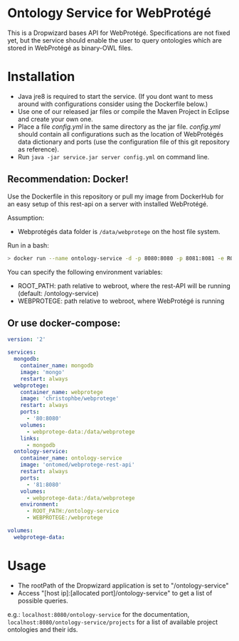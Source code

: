 # Ontology Service for WebProtégé

This is a Dropwizard bases API for WebProtégé. Specifications are not fixed yet, but the service should enable the user to query ontologies which are stored in WebProtégé as binary-OWL files.

# Installation

* Java jre8 is required to start the service. (If you dont want to mess around with configurations consider using the Dockerfile below.)
* Use one of our released jar files or compile the Maven Project in Eclipse and create your own one.
* Place a file *config.yml* in the same directory as the jar file. *config.yml* should contain all configurations such as the location of WebProtégés data dictionary and ports (use the configuration file of this git repository as reference).
* Run `java -jar service.jar server config.yml` on command line.

## Recommendation: Docker!
Use the Dockerfile in this repository or pull my image from DockerHub for an easy setup of this rest-api on a server with installed WebProtégé.

Assumption:
* Webprotégés data folder is `/data/webprotege` on the host file system.

Run in a bash:
```bash
> docker run --name ontology-service -d -p 8080:8080 -p 8081:8081 -e ROOT_PATH="/ontology-service" -e WEBPROTEGE="/webprotege" -v /data/webprotege:/data/webprotege ontomed/ontology-service
```

You can specify the following environment variables:
* ROOT_PATH: path relative to webroot, where the rest-API will be running (default: /ontology-service)
* WEBPROTEGE: path relative to webroot, where WebProtégé is running

## Or use docker-compose:
```yml
version: '2'

services:
  mongodb:
    container_name: mongodb
    image: 'mongo'
    restart: always
  webprotege:
    container_name: webprotege
    image: 'christophbe/webprotege'
    restart: always
    ports:
      - '80:8080'
    volumes:
      - webprotege-data:/data/webprotege
    links:
      - mongodb
  ontology-service:
    container_name: ontology-service
    image: 'ontomed/webprotege-rest-api'
    restart: always
    ports:
      - '81:8080'
    volumes:
      - webprotege-data:/data/webprotege
    environment:
      - ROOT_PATH:/ontology-service
      - WEBPROTEGE:/webprotege

volumes:
  webprotege-data:
```

# Usage

* The rootPath of the Dropwizard application is set to "/ontology-service"
* Access "[host ip]:[allocated port]/ontology-service" to get a list of possible queries.

e.g.: `localhost:8080/ontology-service` for the documentation, `localhost:8080/ontology-service/projects` for a list of available project ontologies and their ids.
